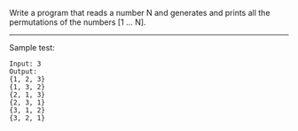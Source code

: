 Write a program that reads a number N and generates and prints all the permutations of the numbers [1 … N].

---
Sample test:

    Input: 3
    Output: 
    {1, 2, 3}
    {1, 3, 2}
    {2, 1, 3}
    {2, 3, 1}
    {3, 1, 2}
    {3, 2, 1}

